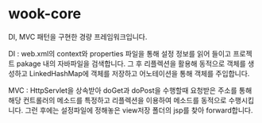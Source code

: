 # wook-core
DI, MVC 패턴을 구현한 경량 프레임워크입니다.

  DI : web.xml의 context와 properties 파일을 통해 설정 정보를 읽어 들이고 프로젝트 pakage 내의 자바파일을 검색합니다. 
  그 후 리플렉션을 활용해 동적으로 객체를 생성하고 LinkedHashMap에 객체를 저장하고 어노테이션을 통해 객체를 주입합니다.
  
  MVC : HttpServlet을 상속받아 doGet과 doPost을 수행할때 요청받은 주소를 통해 해당 컨트롤러의 메소드를 특정하고 리플렉션을 이용하여 메소드를 동적으로 수행시킵니다. 
  그런 후에는 설정파일에 정해놓은 view저장 폴더의 jsp를 찾아 forward합니다.
